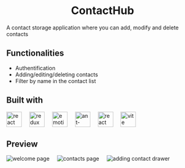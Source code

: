 <h1 align="center">ContactHub</h1>
<p>A contact storage application where you can add, modify and delete contacts</h2>

<h2>Functionalities</h2>
<ul>
  <li>Authentification</li>
  <li>Adding/editing/deleting contacts</li>
  <li>Filter by name in the contact list</li>
</ul>

<h2>Built with</h2>
<div align="left">
  <img src="https://cdn.jsdelivr.net/gh/devicons/devicon/icons/react/react-original.svg" height="40" alt="react logo"  />
  <img width="12" />
  <img src="https://cdn.simpleicons.org/redux/764ABC" height="40" alt="redux logo"  />
  <img width="12" />
  <img src="https://emotion.sh/logo-48x48.png" width="40" height="40" alt="emotion" />
  <img width="12" />
  <img src="https://gw.alipayobjects.com/zos/rmsportal/KDpgvguMpGfqaHPjicRK.svg" width="40" height="40" alt="ant-design" />
  <img width="12" />
  <img src="https://velog.velcdn.com/images/cjy0029/post/5160dec4-e600-4229-8d01-a718842ca10a/reactrouter.jpeg" width="40" height="40" alt="react router" />
  <img width="12" />
  <img src="https://img.icons8.com/fluency/48/vite.png" alt="vite" width="40" height="40"/>
</div>

<h2>Preview</h2>
<img src="https://github.com/Robertw8/contact-hub/assets/126002887/5cd2931b-83d9-4949-b80f-85924d492524" alt="welcome page" />
<img width="12" />
<img src="https://github.com/Robertw8/contact-hub/assets/126002887/c579ec42-453d-4a75-b72e-f63f8e27c1ca" alt="contacts page" />
<img width="12" />
<img src="https://github.com/Robertw8/contact-hub/assets/126002887/9743a911-8083-42b7-b8b6-e4ab1c7606e9" alt="adding contact drawer" />
